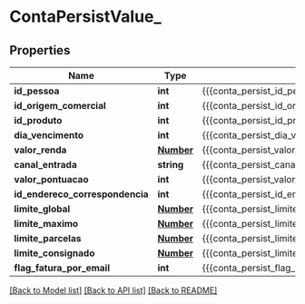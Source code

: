 # ContaPersistValue_

## Properties
Name | Type | Description | Notes
------------ | ------------- | ------------- | -------------
**id_pessoa** | **int** | {{{conta_persist_id_pessoa_value}}} | 
**id_origem_comercial** | **int** | {{{conta_persist_id_origem_comercial_value}}} | 
**id_produto** | **int** | {{{conta_persist_id_produto_value}}} | 
**dia_vencimento** | **int** | {{{conta_persist_dia_vencimento_value}}} | 
**valor_renda** | [**Number**](Number.md) | {{{conta_persist_valor_renda_value}}} | 
**canal_entrada** | **string** | {{{conta_persist_canal_entrada_value}}} | [optional] 
**valor_pontuacao** | **int** | {{{conta_persist_valor_pontuacao_value}}} | 
**id_endereco_correspondencia** | **int** | {{{conta_persist_id_endereco_correspondencia_value}}} | 
**limite_global** | [**Number**](Number.md) | {{{conta_persist_limite_global_value}}} | 
**limite_maximo** | [**Number**](Number.md) | {{{conta_persist_limite_maximo_value}}} | 
**limite_parcelas** | [**Number**](Number.md) | {{{conta_persist_limite_parcelas_value}}} | 
**limite_consignado** | [**Number**](Number.md) | {{{conta_persist_limite_consignado_value}}} | 
**flag_fatura_por_email** | **int** | {{{conta_persist_flag_fatura_por_email_value}}} | 

[[Back to Model list]](../README.md#documentation-for-models) [[Back to API list]](../README.md#documentation-for-api-endpoints) [[Back to README]](../README.md)



